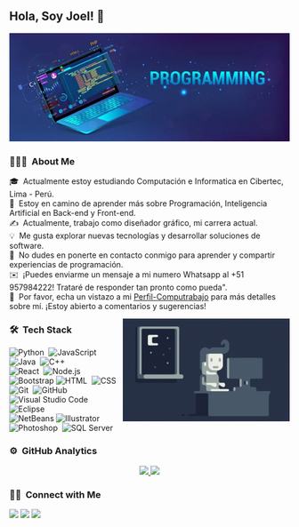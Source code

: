 ## Hola, Soy Joel! 👋

![Yorel06](https://raw.githubusercontent.com/Yorel06/Yorel06/main/baner.png)

<!--
**Yorel06/Yorel06** is a ✨ _special_ ✨ repository because its `README.md` (this file) appears on your GitHub profile.

Here are some ideas to get you started:-->

### 👨🏻‍💻 &nbsp;About Me

🎓 &nbsp;Actualmente estoy estudiando Computación e Informatica en Cibertec, Lima - Perú.\
🌱 &nbsp;Estoy en camino de aprender más sobre Programación, Inteligencia Artificial en Back-end y Front-end.\
✍️ &nbsp;Actualmente, trabajo como diseñador gráfico, mi carrera actual.\
💡 &nbsp;Me gusta explorar nuevas tecnologías y desarrollar soluciones de software.\
💬 &nbsp;No dudes en ponerte en contacto conmigo para aprender y compartir experiencias de programación.\
✉️ &nbsp;¡Puedes enviarme un mensaje a mi numero Whatsapp al +51 957984222! Trataré de responder tan pronto como pueda".\
📄 &nbsp;Por favor, echa un vistazo a mi [Perfil-Computrabajo](https://candidato.pe.computrabajo.com/candidate/home) para más detalles sobre mí. ¡Estoy abierto a comentarios y sugerencias!

<img alt="Night Coding" src="https://raw.githubusercontent.com/Yorel06/Yorel06/main/Night-Coding.gif" align="right"/>

### 🛠 &nbsp;Tech Stack

![Python](https://img.shields.io/badge/-Python-05122A?style=flat&logo=python)&nbsp;
![JavaScript](https://img.shields.io/badge/-JavaScript-05122A?style=flat&logo=javascript)&nbsp;
![Java](https://img.shields.io/badge/-Java-05122A?style=flat&logo=Java&logoColor=FFA518)&nbsp;
![C++](https://img.shields.io/badge/-C++-05122A?style=flat&logo=C%2B%2B&logoColor=00599C)&nbsp;\
![React](https://img.shields.io/badge/-React-05122A?style=flat&logo=react)&nbsp;
![Node.js](https://img.shields.io/badge/-Node.js-05122A?style=flat&logo=node.js)&nbsp;
![Bootstrap](https://img.shields.io/badge/-Bootstrap-05122A?style=flat&logo=bootstrap&logoColor=563D7C)
![HTML](https://img.shields.io/badge/-HTML-05122A?style=flat&logo=HTML5)&nbsp;
![CSS](https://img.shields.io/badge/-CSS-05122A?style=flat&logo=CSS3&logoColor=1572B6)&nbsp;\
![Git](https://img.shields.io/badge/-Git-05122A?style=flat&logo=git)&nbsp;
![GitHub](https://img.shields.io/badge/-GitHub-05122A?style=flat&logo=github)&nbsp;
![Visual Studio Code](https://img.shields.io/badge/-Visual%20Studio%20Code-05122A?style=flat&logo=visual-studio-code&logoColor=007ACC)&nbsp;
![Eclipse](https://img.shields.io/badge/-Eclipse-05122A?style=flat&logo=eclipse-ide&logoColor=2C2255)\
![NetBeans](https://img.shields.io/badge/-NetBeans-05122A?style=flat&logo=NetBeans-ide&logoColor=2C2255)
![Illustrator](https://img.shields.io/badge/-Illustrator-05122A?style=flat&logo=adobe-illustrator)&nbsp;
![Photoshop](https://img.shields.io/badge/-Photoshop-05122A?style=flat&logo=adobe-photoshop)&nbsp;
![SQL Server](https://img.shields.io/badge/-SQLServer-05122A?style=flat&logo=SQLServer)&nbsp;

### ⚙️ &nbsp;GitHub Analytics

<p align="center">
<a href="https://github.com/AVS1508">
  <img height="180em" src="https://github-readme-stats-eight-theta.vercel.app/api?username=Yorel06&show_icons=true&theme=algolia&include_all_commits=true&count_private=true"/>
  <img height="180em" src="https://github-readme-stats-eight-theta.vercel.app/api/top-langs/?username=Yorel06&layout=compact&langs_count=8&theme=algolia"/>
</a>
</p>

### 🤝🏻 &nbsp;Connect with Me

<p align="center">

<a href="www.linkedin.com/in/joelmv06"><img src="https://img.shields.io/badge/-Joel%20Mamani%20Vilca-0077B5?style=flat&logo=Linkedin&logoColor=white"/></a>
<a href="https://www.instagram.com/joelm_vilca.06/"><img src="https://img.shields.io/badge/-@Joelm__-E4405F?style=flat&logo=Instagram&logoColor=white"/></a>
<a href="https://www.facebook.com/joel.vilca"><img src="https://img.shields.io/badge/-@Joel.Vilca-1877F2?style=flat&logo=Facebook&logoColor=white"/></a>

</p>

